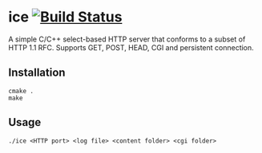 # ice [![Build Status](https://travis-ci.org/Jiayoushi/ice.svg?branch=master)](https://travis-ci.org/Jiayoushi/ice)
A simple C/C++ select-based HTTP server that conforms to a subset of HTTP 1.1 RFC.
Supports GET, POST, HEAD, CGI and persistent connection.

## Installation
```
cmake .
make
```

## Usage
```
./ice <HTTP port> <log file> <content folder> <cgi folder>
```
